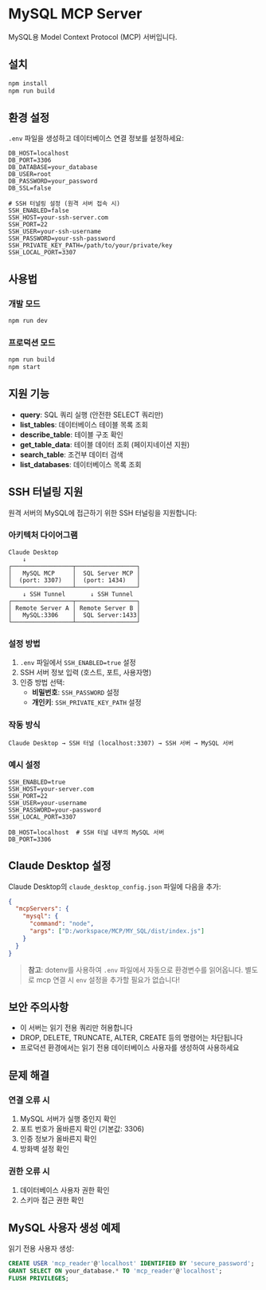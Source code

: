 # MySQL MCP Server

MySQL용 Model Context Protocol (MCP) 서버입니다.

## 설치

```bash
npm install
npm run build
```

## 환경 설정

`.env` 파일을 생성하고 데이터베이스 연결 정보를 설정하세요:

```env
DB_HOST=localhost
DB_PORT=3306
DB_DATABASE=your_database
DB_USER=root
DB_PASSWORD=your_password
DB_SSL=false

# SSH 터널링 설정 (원격 서버 접속 시)
SSH_ENABLED=false
SSH_HOST=your-ssh-server.com
SSH_PORT=22
SSH_USER=your-ssh-username
SSH_PASSWORD=your-ssh-password
SSH_PRIVATE_KEY_PATH=/path/to/your/private/key
SSH_LOCAL_PORT=3307
```

## 사용법

### 개발 모드
```bash
npm run dev
```

### 프로덕션 모드
```bash
npm run build
npm start
```

## 지원 기능

- **query**: SQL 쿼리 실행 (안전한 SELECT 쿼리만)
- **list_tables**: 데이터베이스 테이블 목록 조회
- **describe_table**: 테이블 구조 확인
- **get_table_data**: 테이블 데이터 조회 (페이지네이션 지원)
- **search_table**: 조건부 데이터 검색
- **list_databases**: 데이터베이스 목록 조회

## SSH 터널링 지원

원격 서버의 MySQL에 접근하기 위한 SSH 터널링을 지원합니다:

### 아키텍처 다이어그램
```
Claude Desktop
    ↓
┌─────────────────┬─────────────────┐
│   MySQL MCP     │  SQL Server MCP │
│  (port: 3307)   │  (port: 1434)   │
└─────────────────┴─────────────────┘
    ↓ SSH Tunnel       ↓ SSH Tunnel
┌─────────────────┬─────────────────┐
│ Remote Server A │ Remote Server B │
│   MySQL:3306    │  SQL Server:1433│
└─────────────────┴─────────────────┘
```

### 설정 방법
1. `.env` 파일에서 `SSH_ENABLED=true` 설정
2. SSH 서버 정보 입력 (호스트, 포트, 사용자명)
3. 인증 방법 선택:
   - **비밀번호**: `SSH_PASSWORD` 설정
   - **개인키**: `SSH_PRIVATE_KEY_PATH` 설정

### 작동 방식
```
Claude Desktop → SSH 터널 (localhost:3307) → SSH 서버 → MySQL 서버
```

### 예시 설정
```env
SSH_ENABLED=true
SSH_HOST=your-server.com
SSH_PORT=22
SSH_USER=your-username
SSH_PASSWORD=your-password
SSH_LOCAL_PORT=3307

DB_HOST=localhost  # SSH 터널 내부의 MySQL 서버
DB_PORT=3306
```

## Claude Desktop 설정

Claude Desktop의 `claude_desktop_config.json` 파일에 다음을 추가:

```json
{
  "mcpServers": {
    "mysql": {
      "command": "node",
      "args": ["D:/workspace/MCP/MY_SQL/dist/index.js"]
    }
  }
}
```

> **참고**: dotenv를 사용하여 `.env` 파일에서 자동으로 환경변수를 읽어옵니다. 
> 별도로 mcp 연결 시 `env` 설정을 추가할 필요가 없습니다!

## 보안 주의사항

- 이 서버는 읽기 전용 쿼리만 허용합니다
- DROP, DELETE, TRUNCATE, ALTER, CREATE 등의 명령어는 차단됩니다
- 프로덕션 환경에서는 읽기 전용 데이터베이스 사용자를 생성하여 사용하세요

## 문제 해결

### 연결 오류 시
1. MySQL 서버가 실행 중인지 확인
2. 포트 번호가 올바른지 확인 (기본값: 3306)
3. 인증 정보가 올바른지 확인
4. 방화벽 설정 확인

### 권한 오류 시
1. 데이터베이스 사용자 권한 확인
2. 스키마 접근 권한 확인

## MySQL 사용자 생성 예제

읽기 전용 사용자 생성:
```sql
CREATE USER 'mcp_reader'@'localhost' IDENTIFIED BY 'secure_password';
GRANT SELECT ON your_database.* TO 'mcp_reader'@'localhost';
FLUSH PRIVILEGES;
``` 